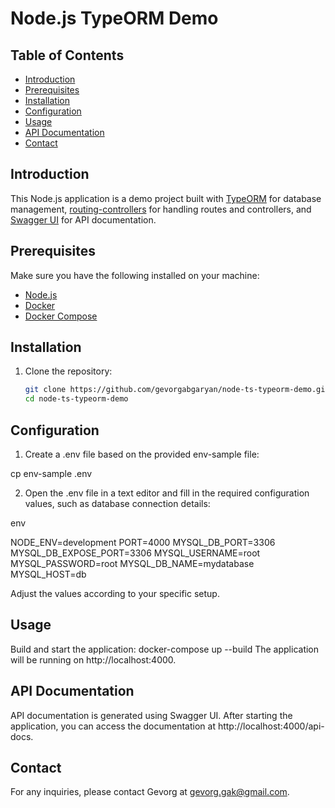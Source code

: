 # Node.js TypeORM Demo

## Table of Contents

- [Introduction](#introduction)
- [Prerequisites](#prerequisites)
- [Installation](#installation)
- [Configuration](#configuration)
- [Usage](#usage)
- [API Documentation](#api-documentation)
- [Contact](#contact)

## Introduction

This Node.js application is a demo project built with [TypeORM](https://typeorm.io/) for database management, [routing-controllers](https://github.com/typestack/routing-controllers) for handling routes and controllers, and [Swagger UI](https://swagger.io/tools/swagger-ui/) for API documentation.

## Prerequisites

Make sure you have the following installed on your machine:

- [Node.js](https://nodejs.org/)
- [Docker](https://www.docker.com/)
- [Docker Compose](https://docs.docker.com/compose/)

## Installation

1. Clone the repository:

   ```bash
   git clone https://github.com/gevorgabgaryan/node-ts-typeorm-demo.git
   cd node-ts-typeorm-demo

## Configuration

1. Create a .env file based on the provided env-sample file:

cp env-sample .env

2. Open the .env file in a text editor and fill in the required configuration values, such as database connection details:

env

NODE_ENV=development
PORT=4000
MYSQL_DB_PORT=3306
MYSQL_DB_EXPOSE_PORT=3306
MYSQL_USERNAME=root
MYSQL_PASSWORD=root
MYSQL_DB_NAME=mydatabase
MYSQL_HOST=db

Adjust the values according to your specific setup.

## Usage

Build and start the application:
docker-compose up --build
The application will be running on http://localhost:4000.

## API Documentation

API documentation is generated using Swagger UI. After starting the application, you can access the documentation at http://localhost:4000/api-docs.

## Contact

For any inquiries, please contact Gevorg at gevorg.gak@gmail.com.